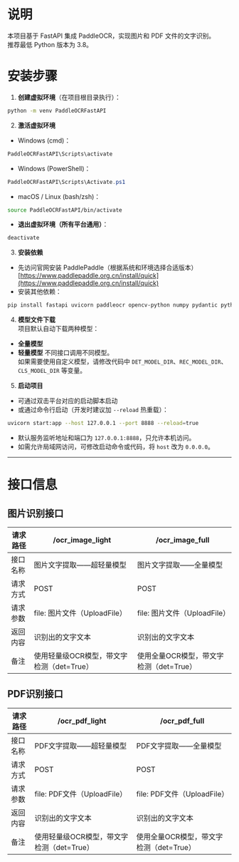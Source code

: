 # 说明

本项目基于 FastAPI 集成 PaddleOCR，实现图片和 PDF 文件的文字识别。  
推荐最低 Python 版本为 3.8。

# 安装步骤

1. **创建虚拟环境**（在项目根目录执行）：

```bash
python -m venv PaddleOCRFastAPI
```

2. **激活虚拟环境**

* Windows (cmd)：

```cmd
PaddleOCRFastAPI\Scripts\activate
```

* Windows (PowerShell)：

```powershell
PaddleOCRFastAPI\Scripts\Activate.ps1
```

* macOS / Linux (bash/zsh)：

```bash
source PaddleOCRFastAPI/bin/activate
```

* **退出虚拟环境（所有平台通用）**：

```bash
deactivate
```

3. **安装依赖**

* 先访问官网安装 PaddlePaddle（根据系统和环境选择合适版本）
  [https://www.paddlepaddle.org.cn/install/quick](https://www.paddlepaddle.org.cn/install/quick)
* 安装其他依赖：

```bash
pip install fastapi uvicorn paddleocr opencv-python numpy pydantic python-multipart pymupdf pillow
```

4. **模型文件下载**  
   项目默认自动下载两种模型：

* **全量模型**
* **轻量模型**
  不同接口调用不同模型。  
  如果需要使用自定义模型，请修改代码中 `DET_MODEL_DIR`、`REC_MODEL_DIR`、`CLS_MODEL_DIR` 等变量。

5. **启动项目**

* 可通过双击平台对应的启动脚本启动
* 或通过命令行启动（开发时建议加 `--reload` 热重载）：

```bash
uvicorn start:app --host 127.0.0.1 --port 8888 --reload=true
```

* 默认服务监听地址和端口为 `127.0.0.1:8888`，只允许本机访问。
* 如需允许局域网访问，可修改启动命令或代码，将 `host` 改为 `0.0.0.0`。

---

# 接口信息

## 图片识别接口

| 请求路径 | /ocr\_image\_light         | /ocr\_image\_full         |
| ---- | -------------------------- | ------------------------- |
| 接口名称 | 图片文字提取——超轻量模型              | 图片文字提取——全量模型              |
| 请求方式 | POST                       | POST                      |
| 请求参数 | file: 图片文件（UploadFile）     | file: 图片文件（UploadFile）    |
| 返回内容 | 识别出的文字文本                   | 识别出的文字文本                  |
| 备注   | 使用轻量级OCR模型，带文字检测（det=True） | 使用全量OCR模型，带文字检测（det=True） |

## PDF识别接口

| 请求路径 | /ocr\_pdf\_light           | /ocr\_pdf\_full           |
| ---- | -------------------------- | ------------------------- |
| 接口名称 | PDF文字提取——超轻量模型             | PDF文字提取——全量模型             |
| 请求方式 | POST                       | POST                      |
| 请求参数 | file: PDF文件（UploadFile）    | file: PDF文件（UploadFile）   |
| 返回内容 | 识别出的文字文本                   | 识别出的文字文本                  |
| 备注   | 使用轻量级OCR模型，带文字检测（det=True） | 使用全量OCR模型，带文字检测（det=True） |

